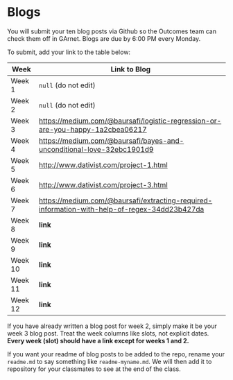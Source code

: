 # Blogs

You will submit your ten blog posts via Github so the Outcomes team can check them off in GArnet. Blogs are due by 6:00 PM every Monday.

To submit, add your link to the table below:

| Week          | Link to Blog 				 	|
| ------------- | ------------------------------|
| Week 1        | `null` (do not edit)			|
| Week 2        | `null` (do not edit)			|
| Week 3        | https://medium.com/@baursafi/logistic-regression-or-are-you-happy-1a2cbea06217    				|
| Week 4        | https://medium.com/@baursafi/bayes-and-unconditional-love-32ebc1901d9      				|
| Week 5        | http://www.dativist.com/project-1.html    				|
| Week 6        | http://www.dativist.com/project-3.html					|
| Week 7        | https://medium.com/@baursafi/extracting-required-information-with-help-of-regex-34dd23b427da					|	
| Week 8        | **link**						|
| Week 9        | **link**						|
| Week 10       | **link**						|
| Week 11       | **link**						|
| Week 12       | **link**						|

If you have already written a blog post for week 2, simply make it be your week 3 blog post. Treat the week columns like slots, not explicit dates. **Every week (slot) should have a link except for weeks 1 and 2.**

If you want your readme of blog posts to be added to the repo, rename your `readme.md` to say something like `readme-myname.md`. We will then add it to repository for your classmates to see at the end of the class.